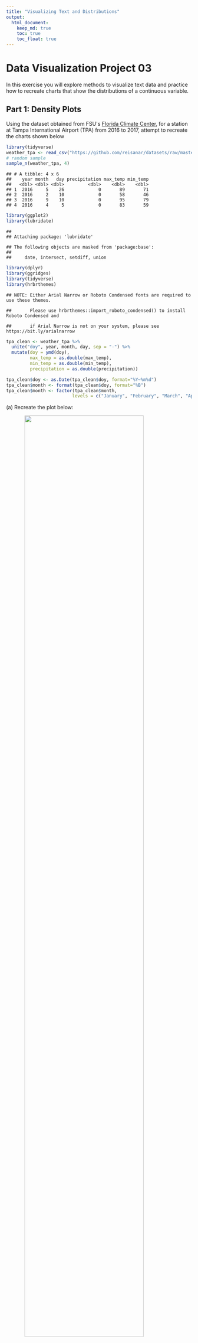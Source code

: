```yaml
---
title: "Visualizing Text and Distributions"
output: 
  html_document: 
    keep_md: true
    toc: true
    toc_float: true
---
```


# Data Visualization Project 03


In this exercise you will explore methods to visualize text data and practice how to recreate charts that show the distributions of a continuous variable. 


## Part 1: Density Plots

Using the dataset obtained from FSU's [Florida Climate Center](https://climatecenter.fsu.edu/climate-data-access-tools/downloadable-data), for a station at Tampa International Airport (TPA) from 2016 to 2017, attempt to recreate the charts shown below


```r
library(tidyverse)
weather_tpa <- read_csv("https://github.com/reisanar/datasets/raw/master/tpa_weather_16_17.csv")
# random sample 
sample_n(weather_tpa, 4)
```

```
## # A tibble: 4 x 6
##    year month   day precipitation max_temp min_temp
##   <dbl> <dbl> <dbl>         <dbl>    <dbl>    <dbl>
## 1  2016     5    26             0       89       71
## 2  2016     2    10             0       58       46
## 3  2016     9    10             0       95       79
## 4  2016     4     5             0       83       59
```


```r
library(ggplot2)
library(lubridate)
```

```
## 
## Attaching package: 'lubridate'
```

```
## The following objects are masked from 'package:base':
## 
##     date, intersect, setdiff, union
```

```r
library(dplyr)
library(ggridges)
library(tidyverse)
library(hrbrthemes)
```

```
## NOTE: Either Arial Narrow or Roboto Condensed fonts are required to use these themes.
```

```
##       Please use hrbrthemes::import_roboto_condensed() to install Roboto Condensed and
```

```
##       if Arial Narrow is not on your system, please see https://bit.ly/arialnarrow
```

```r
tpa_clean <- weather_tpa %>% 
  unite("doy", year, month, day, sep = "-") %>% 
  mutate(doy = ymd(doy), 
         max_temp = as.double(max_temp), 
         min_temp = as.double(min_temp), 
         precipitation = as.double(precipitation))

tpa_clean$doy <- as.Date(tpa_clean$doy, format="%Y~%m%d")
tpa_clean$month <- format(tpa_clean$doy, format="%B")
tpa_clean$month <- factor(tpa_clean$month, 
                         levels = c("January", "February", "March", "April", "May", "June", "July", "August", "September", "October", "November", "December"))
```

(a) Recreate the plot below:

<img src="https://github.com/reisanar/figs/raw/master/tpa_max_temps_facet.png" width="80%" style="display: block; margin: auto;" />

Hint: the option `binwidth = 3` was used with the `geom_histogram()` function.


```r
a <- ggplot(tpa_clean, aes(x = max_temp, fill = month)) +
  geom_histogram(binwidth = 3) +
  theme_bw() +
  theme(legend.position="none",
      panel.spacing = unit(0.1, "lines"),
      axis.ticks.x=element_blank()) + 
  scale_fill_viridis_d() +
  facet_wrap(~month)
a +   labs(x = "Maximum Temperatures",
       y = "Number of Days")
```

![](douglass_project_03_files/figure-html/mimic-1.png)<!-- -->


(b) Recreate the plot below:


<img src="https://github.com/reisanar/figs/raw/master/tpa_max_temps_density.png" width="80%" style="display: block; margin: auto;" />

Hint: check the `kernel` parameter of the `geom_density()` function, and use `bw = 0.5`.


```r
tpa_clean %>%
  ggplot( aes(x=max_temp)) +
    geom_density(fill="#696969", color="#e9ecef", alpha=1.0, bw = 0.5) +
  labs(x = "Maximum temperature") +
    theme_minimal()
```

![](douglass_project_03_files/figure-html/b_dens-1.png)<!-- -->

(c) Recreate the chart below:


<img src="https://github.com/reisanar/figs/raw/master/tpa_max_temps_density_facet.png" width="80%" style="display: block; margin: auto;" />

Hint: default options for `geom_density()` were used. 


```r
c <-ggplot(tpa_clean, aes(x=max_temp, fill=month)) +
    geom_density() +
  theme_bw() +
    facet_wrap(~month) +
  scale_fill_viridis_d() +
    theme(
      legend.position="none",
      panel.spacing = unit(0.1, "lines"),
      axis.ticks.x=element_blank()
    )
c +   labs(x = "Maximum Temperatures",
       y = "Number of Days")
```

![](douglass_project_03_files/figure-html/mimic density-1.png)<!-- -->

(d) Recreate the chart below:


<img src="https://github.com/reisanar/figs/raw/master/tpa_max_temps_ridges.png" width="80%" style="display: block; margin: auto;" />

Hint: default options for `geom_density()` were used. 


```r
d <-ggplot(tpa_clean,
  aes(x = `max_temp`,
      y = month,
      fill = stat(x))) +
  geom_density_ridges_gradient(scale = 2.0, size = 0.6, rel_min_height = 0.01, quantile_lines = TRUE,
                               quantiles = 0.5) +
  scale_fill_viridis_c() +
  labs(x = "Maximum temperature",
       y = "")
d + theme(legend.position = "none")
```

```
## Picking joint bandwidth of 1.49
```

![](douglass_project_03_files/figure-html/mimic density ridge-1.png)<!-- -->

(e) Recreate the plot below:

<img src="https://github.com/reisanar/figs/raw/master/tpa_max_temps_ridges.png" width="80%" style="display: block; margin: auto;" />

Hint: use the`ggridges` package, and the `geom_density_ridges()` function paying close attention to the `quantile_lines` and `quantiles` parameters.


```r
e <- ggplot(tpa_clean,
  aes(x = `max_temp`,
      y = month,
      fill = stat(x))) +
  geom_density_ridges_gradient(scale = 1.75, size = 0.6, rel_min_height = 0.01, quantile_lines = TRUE,
                               quantiles = 0.5) +
  scale_fill_viridis_c() +
  labs(x = "Maximum temperature",
       y = "")
e + theme(legend.position = "none")
```

```
## Picking joint bandwidth of 1.49
```

![](douglass_project_03_files/figure-html/mimic density ridge e-1.png)<!-- -->

(f) Recreate the chart below:

<img src="https://github.com/reisanar/figs/raw/master/tpa_max_temps_ridges_plasma.png" width="80%" style="display: block; margin: auto;" />

Hint: this uses the `plasma` option (color scale) for the _viridis_ palette.

```r
f <-ggplot(tpa_clean,
  aes(x = `max_temp`,
      y = month,
      fill = stat(x))) +
  geom_density_ridges_gradient(scale = 1.75, size = 0.6, rel_min_height = 0.01, quantile_lines = TRUE, quantiles = 0.5) +
  scale_fill_viridis_c(option = "C") +
  labs(x = "Maximum temperature (in Fahrenheit degrees)",
       y = "") 
f + theme(legend.position = "none")
```

```
## Picking joint bandwidth of 1.49
```

![](douglass_project_03_files/figure-html/mimic density ridge f-1.png)<!-- -->



## Part 2: Visualizing Text Data

Review the set of slides (and additional resources linked in it) for visualizing text data: https://www.reisanar.com/slides/text-viz#1

Choose any dataset with text data, and create at least one visualization with it. For example, you can create a frequency count of most used bigrams, a sentiment analysis of the text data, a network visualization of terms commonly used together, and/or a visualization of a topic modeling approach to the problem of identifying words/documents associated to different topics in the text data you decide to use. 

Make sure to include a copy of the dataset in the `data/` folder, and reference your sources if different from the ones listed below:

- [Billboard Top 100 Lyrics](https://github.com/reisanar/datasets/blob/master/BB_top100_2015.csv)

- [RateMyProfessors comments](https://github.com/reisanar/datasets/blob/master/rmp_wit_comments.csv)

- [FL Poly News 2020](https://github.com/reisanar/datasets/blob/master/poly_news_FL20.csv)

- [FL Poly News 2019](https://github.com/reisanar/datasets/blob/master/poly_news_FL19.csv)

(to get the "raw" data from any of the links listed above, simply click on the `raw` button of the GitHub page and copy the URL to be able to read it in your computer using the `read_csv()` function)


```r
library(tidytext)
top_100 <- read_csv("https://raw.githubusercontent.com/reisanar/datasets/master/BB_top100_2015.csv")
```

```
## Parsed with column specification:
## cols(
##   Rank = col_double(),
##   Song = col_character(),
##   Artist = col_character(),
##   Year = col_double(),
##   Lyrics = col_character(),
##   Source = col_double()
## )
```

```r
top_100 %>%
  top_n(10) %>%
  filter(Rank %in% 1:10) %>%
  unnest_tokens(word, Lyrics, token = "words") %>%
  filter(!word %in% stop_words$word, str_detect(word, "[a-z]"))
```

```
## Selecting by Source
```

```
## # A tibble: 1,777 x 6
##     Rank Song        Artist                            Year Source word    
##    <dbl> <chr>       <chr>                            <dbl>  <dbl> <chr>   
##  1     1 uptown funk mark ronson featuring bruno mars  2015      1 hit     
##  2     1 uptown funk mark ronson featuring bruno mars  2015      1 ice     
##  3     1 uptown funk mark ronson featuring bruno mars  2015      1 cold    
##  4     1 uptown funk mark ronson featuring bruno mars  2015      1 michelle
##  5     1 uptown funk mark ronson featuring bruno mars  2015      1 pfeiffer
##  6     1 uptown funk mark ronson featuring bruno mars  2015      1 white   
##  7     1 uptown funk mark ronson featuring bruno mars  2015      1 gold    
##  8     1 uptown funk mark ronson featuring bruno mars  2015      1 hood    
##  9     1 uptown funk mark ronson featuring bruno mars  2015      1 girls   
## 10     1 uptown funk mark ronson featuring bruno mars  2015      1 girls   
## # … with 1,767 more rows
```


```r
ten_top <- top_100 %>%
  filter(Rank %in% 1:15) %>%
  unnest_tokens(word, Lyrics, token = "words") %>%
  filter(!word %in% stop_words$word, str_detect(word, "[a-z]"))

ten_top %>%
  group_by(word) %>%
  summarise(uses=n()) %>%
  arrange(desc(uses = n()))
```

```
## `summarise()` ungrouping output (override with `.groups` argument)
```

```
## # A tibble: 757 x 2
##    word       uses
##    <chr>     <int>
##  1 70s           1
##  2 aah           2
##  3 abel          1
##  4 absolutes     1
##  5 accent        1
##  6 accused       1
##  7 acoustic      1
##  8 affection     1
##  9 afraid        1
## 10 againaah      2
## # … with 747 more rows
```

```r
head(10)
```

```
## [1] 10
```


```r
wordviz <- ten_top %>%
  group_by(word) %>%
  summarise(uses=n()) %>%
  arrange(desc(uses)) %>%
  slice(1:20) %>%
  ggplot() +
  geom_bar(aes(x=word, y=uses),
           stat = "identity") +
  coord_flip() +
  theme_minimal()
```

```
## `summarise()` ungrouping output (override with `.groups` argument)
```

```r
wordviz
```

![](douglass_project_03_files/figure-html/textviz-1.png)<!-- -->


```r
sent_a <- ten_top %>%
  inner_join(get_sentiments("bing")) %>%
  count(Song, sentiment) %>%
  spread(sentiment, n, fill = 0) %>%
  mutate(sentiment = positive - negative) %>%
  ggplot() + 
  geom_bar(aes(x = reorder(Song, sentiment), 
               y = sentiment), 
           stat = "identity") + 
  coord_flip() + 
  labs(x = "", 
       title = "Top 15 Songs of 2015 Sentiment Analysis") + 
  theme_minimal()
```

```
## Joining, by = "word"
```

```r
sent_a
```

![](douglass_project_03_files/figure-html/textsent-1.png)<!-- -->
